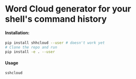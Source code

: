 # Word Cloud generator for your shell's command history

#### Installation:

```sh
pip install shhcloud --user # doesn't work yet
# Clone the repo and run
pip install -e . --user
```

#### Usage

```sh
sshcloud
```
